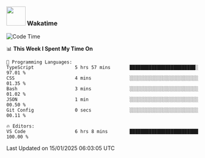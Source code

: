 ### <img src="https://media.giphy.com/media/VgCDAzcKvsR6OM0uWg/giphy.gif" width="50"> Wakatime

  <!--START_SECTION:waka-->
![Code Time](http://img.shields.io/badge/Code%20Time-1%2C470%20hrs%2013%20mins-blue)

📊 **This Week I Spent My Time On** 

```text
💬 Programming Languages: 
TypeScript               5 hrs 57 mins       ████████████████████████░   97.01 % 
CSS                      4 mins              ░░░░░░░░░░░░░░░░░░░░░░░░░   01.35 % 
Bash                     3 mins              ░░░░░░░░░░░░░░░░░░░░░░░░░   01.02 % 
JSON                     1 min               ░░░░░░░░░░░░░░░░░░░░░░░░░   00.50 % 
Git Config               0 secs              ░░░░░░░░░░░░░░░░░░░░░░░░░   00.11 % 

🔥 Editors: 
VS Code                  6 hrs 8 mins        █████████████████████████   100.00 % 
```


 Last Updated on 15/01/2025 06:03:05 UTC
<!--END_SECTION:waka-->
